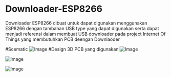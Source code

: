 # Downloader-ESP8266
Downloader ESP8266 dibuat untuk dapat digunakan menggunakan ESP8266 dengan tambahan USB type yang dapat digunakan serta dapat menjadi referensi dalam membuat USB downloader pada project Internet Of Things yang membutuhkan PCB deengan Downlaoder 

#Scematic 
![Image](https://github.com/user-attachments/assets/d55f202a-98c2-48e5-8f3d-cbf8b3c6e200)
#Design 3D PCB yang digunakan
![Image](https://github.com/user-attachments/assets/0fbf7413-feb0-4629-b8d8-9644d2da4a44)

![Image](https://github.com/user-attachments/assets/6775c52e-b23e-4220-86ec-7fa744de58fe)

![Image](https://github.com/user-attachments/assets/20d779dc-224a-4542-8d8e-3d8450ce2aa8)
